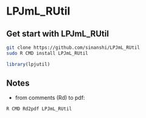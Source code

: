 # LPJmL_RUtil
## Get start with LPJmL_RUtil
```bash
git clone https://github.com/sinanshi/LPJmL_RUtil
sudo R CMD install LPJmL_RUtil
```
```R
library(lpjutil)
```
## Notes
* from comments (Rd) to pdf:
 ```
R CMD Rd2pdf LPJmL_RUtil
```
